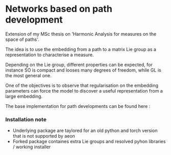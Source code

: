 # Networks based on path development 

Extension of my MSc thesis on 'Harmonic Analysis for measures on the space of paths'.

The idea is to use the embedding from a path to a matrix Lie group as a representation to characterise a measure.

Depending on the Lie group, different properties can be expected, for instance SO is compact and looses many degrees of freedom, while GL is the most general one.

One of the objectives is to observe that regularisation on the embedding parameters can force the model to discover a useful representation from a large embedding.

The base implementation for path developments can be found here :


### Installation note 
- Underlying package are taylored for an old python and torch version that is not supported by aeon 
- Forked package containes extra Lie groups and resolved pyhon libraries / working installer


